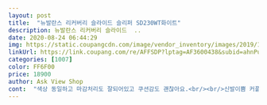 ```yaml
---
layout: post 
title:  "뉴발란스 리커버리 슬라이드 슬리퍼 SD230WT화이트" 
description: 뉴발란스 리커버리 슬라이드  ..
date: 2020-08-24 06:44:29 
img: https://static.coupangcdn.com/image/vendor_inventory/images/2019/11/20/14/8/338706f8-0dd8-4e00-a58f-20594a0698b4.jpg 
linkUrl: https://link.coupang.com/re/AFFSDP?lptag=AF3600438&subid=ahnPublicAsk&pageKey=341401306&itemId=1086603463&vendorItemId=5594421221&traceid=V0-113-c17057d86e63a270 
categories: [1007] 
color: FF6F00 
price: 18900 
author: Ask View Shop 
cont:  "색상 동일하고 마감처리도 잘되어있고 쿠션감도 괜찮아요.<br/><br/>신발이쁨 커플화로샀는데 여자친구도 좋아하네요<br/>약간 자기 사이즈보다 한 사이즈 정도는 작게 사도 될 것 같네요 ㅠㅠ ! 그래도 널널하니 만족은 합니다 자기 사이즈에 맞게 신어도 디자인 자체가 널널한 느낌이 잘 어울려서 괜찮긴 해요 배송 생각보다 빨라서 좋았습니다<br/>전체적으로 만족 합니다.<br/><br/>" 
---
```

